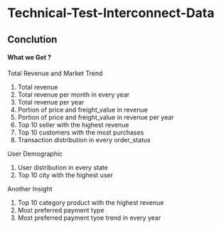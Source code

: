 # Technical-Test-Interconnect-Data
## Conclution  
#### What we Get ?   

Total Revenue and Market Trend   
1. Total revenue  
2. Total revenue per month in every year  
3. Total revenue per year  
4. Portion of price and freight_value in revenue  
5. Portion of price and freight_value in revenue per year  
6. Top 10 seller with the highest revenue  
7. Top 10 customers with the most purchases  
8. Transaction distribution in every order_status    

User Demographic   
1. User distribution in every state  
2. Top 10 city with the highest user      

Another Insight   
1. Top 10 category product with the highest revenue 
2. Most preferred payment type 
3. Most preferred payment tyoe trend in every year
